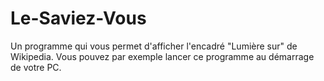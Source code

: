 Le-Saviez-Vous
==============

Un programme qui vous permet d'afficher l'encadré "Lumière sur" de Wikipedia. Vous pouvez par exemple lancer ce programme au démarrage de votre PC.
